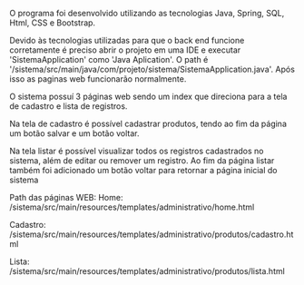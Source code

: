 O programa foi desenvolvido utilizando as tecnologias Java, Spring, SQL, Html, CSS e Bootstrap.

Devido às tecnologias utilizadas para que o back end funcione corretamente é preciso abrir o projeto em uma IDE e executar 'SistemaApplication' como 'Java Aplication'. O path é '/sistema/src/main/java/com/projeto/sistema/SistemaApplication.java'. Após isso as paginas web funcionarão normalmente.

O sistema possuí 3 páginas web sendo um index que direciona para a tela de cadastro e lista de registros.

Na tela de cadastro é possível cadastrar produtos, tendo ao fim da página um botão salvar e um botão voltar.

Na tela listar é possível visualizar todos os registros cadastrados no sistema, além de editar ou remover um registro. Ao fim da página listar também foi adicionado um botão voltar para retornar a página inicial do sistema

Path das páginas WEB: 
Home: /sistema/src/main/resources/templates/administrativo/home.html 

Cadastro: /sistema/src/main/resources/templates/administrativo/produtos/cadastro.html 

Lista: /sistema/src/main/resources/templates/administrativo/produtos/lista.html
